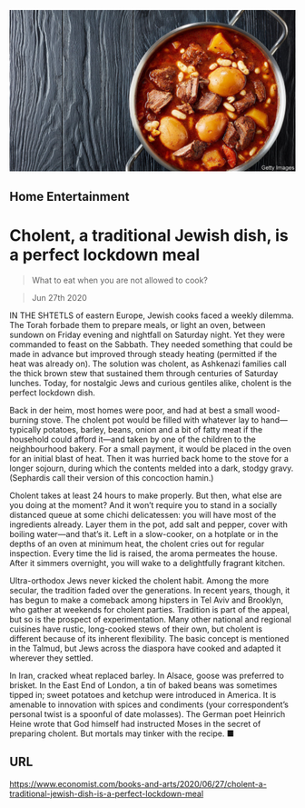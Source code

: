 ![](./images/20200627_BKP504.jpg)

## Home Entertainment

# Cholent, a traditional Jewish dish, is a perfect lockdown meal

> What to eat when you are not allowed to cook?

> Jun 27th 2020

IN THE SHTETLS of eastern Europe, Jewish cooks faced a weekly dilemma. The Torah forbade them to prepare meals, or light an oven, between sundown on Friday evening and nightfall on Saturday night. Yet they were commanded to feast on the Sabbath. They needed something that could be made in advance but improved through steady heating (permitted if the heat was already on). The solution was cholent, as Ashkenazi families call the thick brown stew that sustained them through centuries of Saturday lunches. Today, for nostalgic Jews and curious gentiles alike, cholent is the perfect lockdown dish.

Back in der heim, most homes were poor, and had at best a small wood-burning stove. The cholent pot would be filled with whatever lay to hand—typically potatoes, barley, beans, onion and a bit of fatty meat if the household could afford it—and taken by one of the children to the neighbourhood bakery. For a small payment, it would be placed in the oven for an initial blast of heat. Then it was hurried back home to the stove for a longer sojourn, during which the contents melded into a dark, stodgy gravy. (Sephardis call their version of this concoction hamin.)

Cholent takes at least 24 hours to make properly. But then, what else are you doing at the moment? And it won’t require you to stand in a socially distanced queue at some chichi delicatessen: you will have most of the ingredients already. Layer them in the pot, add salt and pepper, cover with boiling water—and that’s it. Left in a slow-cooker, on a hotplate or in the depths of an oven at minimum heat, the cholent cries out for regular inspection. Every time the lid is raised, the aroma permeates the house. After it simmers overnight, you will wake to a delightfully fragrant kitchen.

Ultra-orthodox Jews never kicked the cholent habit. Among the more secular, the tradition faded over the generations. In recent years, though, it has begun to make a comeback among hipsters in Tel Aviv and Brooklyn, who gather at weekends for cholent parties. Tradition is part of the appeal, but so is the prospect of experimentation. Many other national and regional cuisines have rustic, long-cooked stews of their own, but cholent is different because of its inherent flexibility. The basic concept is mentioned in the Talmud, but Jews across the diaspora have cooked and adapted it wherever they settled.

In Iran, cracked wheat replaced barley. In Alsace, goose was preferred to brisket. In the East End of London, a tin of baked beans was sometimes tipped in; sweet potatoes and ketchup were introduced in America. It is amenable to innovation with spices and condiments (your correspondent’s personal twist is a spoonful of date molasses). The German poet Heinrich Heine wrote that God himself had instructed Moses in the secret of preparing cholent. But mortals may tinker with the recipe. ■

## URL

https://www.economist.com/books-and-arts/2020/06/27/cholent-a-traditional-jewish-dish-is-a-perfect-lockdown-meal
